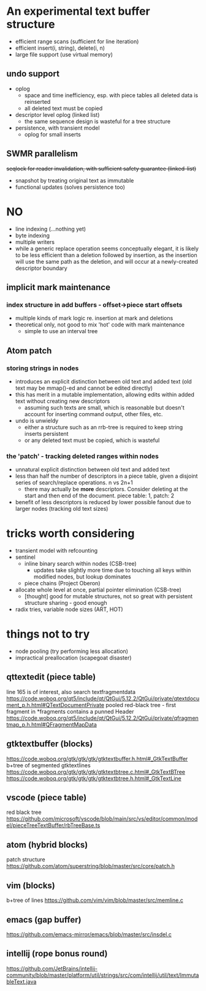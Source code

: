 # An experimental text buffer structure

-   efficient range scans (sufficient for line iteration)
-   efficient insert(i, string), delete(i, n)
-   large file support (use virtual memory)

## undo support

-   oplog
    -   space and time inefficiency, esp. with piece tables all deleted
        data is reinserted
    -   all deleted text must be copied
-   descriptor level oplog (linked list)
    -   the same sequence design is wasteful for a tree structure
-   persistence, with transient model
    - oplog for small inserts

## SWMR parallelism

~~seqlock for reader invalidation, with sufficient safety guarantee
(linked-list)~~

-   snapshot by treating original text as immutable
-   functional updates (solves persistence too)

# NO

-   line indexing (...nothing yet)
-   byte indexing
-   multiple writers
-   while a generic replace operation seems conceptually elegant, it is
    likely to be less efficient than a deletion followed by insertion,
    as the insertion will use the same path as the deletion, and will
    occur at a newly-created descriptor boundary

## implicit mark maintenance

### index structure in add buffers - offset-\>piece start offsets

-   multiple kinds of mark logic re. insertion at mark and deletions
-   theoretical only, not good to mix \'hot\' code with mark maintenance
    -   simple to use an interval tree

## Atom patch

### storing strings in nodes

-   introduces an explicit distinction between old text and added text
    (old text may be mmap()-ed and cannot be edited directly)
-   this has merit in a mutable implementation, allowing edits within
    added text without creating new descriptors
    -   assuming such texts are small, which is reasonable but doesn\'t
        account for inserting command output, other files, etc.
-   undo is unwieldy
    -   either a structure such as an rrb-tree is required to keep
        string inserts persistent
    -   or any deleted text must be copied, which is wasteful

### the \'patch\' - tracking deleted ranges within nodes

-   unnatural explicit distinction between old text and added text
-   less than half the number of descriptors in a piece table, given a
    disjoint series of search/replace operations. n vs 2n+1
    -   there may actually be **more** descriptors. Consider deleting at
        the start and then end of the document. piece table: 1, patch: 2
-   benefit of less descriptors is reduced by lower possible fanout due
    to larger nodes (tracking old text sizes)

# tricks worth considering

-   transient model with refcounting
-   sentinel
    -   inline binary search within nodes (CSB-tree)
        -   updates take slightly more time due to touching all keys
            within modified nodes, but lookup dominates
    -   piece chains (Project Oberon)
-   allocate whole level at once, partial pointer elimination (CSB-tree)
    -   \[thought\] good for mutable structures, not so great with
        persistent structure sharing - good enough
-   radix tries, variable node sizes (ART, HOT)

# things not to try

-   node pooling (try performing less allocation)
-   impractical preallocation (scapegoat disaster)

## qttextedit (piece table)

line 165 is of interest, also search textfragmentdata
<https://code.woboq.org/qt5/include/qt/QtGui/5.12.2/QtGui/private/qtextdocument_p.h.html#QTextDocumentPrivate>
pooled red-black tree - first fragment in \*fragments contains a punned
Header
<https://code.woboq.org/qt5/include/qt/QtGui/5.12.2/QtGui/private/qfragmentmap_p.h.html#QFragmentMapData>

## gtktextbuffer (blocks)

<https://code.woboq.org/gtk/gtk/gtk/gtktextbuffer.h.html#_GtkTextBuffer>
b+tree of segmented gtktextlines
<https://code.woboq.org/gtk/gtk/gtk/gtktextbtree.c.html#_GtkTextBTree>
<https://code.woboq.org/gtk/gtk/gtk/gtktextbtree.h.html#_GtkTextLine>

## vscode (piece table)

red black tree
<https://github.com/microsoft/vscode/blob/main/src/vs/editor/common/model/pieceTreeTextBuffer/rbTreeBase.ts>

## atom (hybrid blocks)

patch structure
https://github.com/atom/superstring/blob/master/src/core/patch.h

## vim (blocks)

b+tree of lines
https://github.com/vim/vim/blob/master/src/memline.c

## emacs (gap buffer)

https://github.com/emacs-mirror/emacs/blob/master/src/insdel.c

## intellij (rope bonus round)

<https://github.com/JetBrains/intellij-community/blob/master/platform/util/strings/src/com/intellij/util/text/ImmutableText.java>
